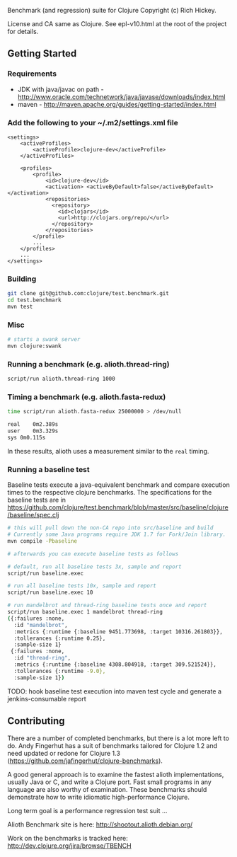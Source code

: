 Benchmark (and regression) suite for Clojure Copyright (c) Rich Hickey.

License and CA same as Clojure. See epl-v10.html at the root of the project for details.
## Getting Started
### Requirements
* JDK with java/javac on path - http://www.oracle.com/technetwork/java/javase/downloads/index.html
* maven - http://maven.apache.org/guides/getting-started/index.html

### Add the following to your ~/.m2/settings.xml file
    <settings>
    	<activeProfiles>
            <activeProfile>clojure-dev</activeProfile>
    	</activeProfiles>
    
    	<profiles>
            <profile>
                <id>clojure-dev</id>
    			<activation> <activeByDefault>false</activeByDefault> </activation>
                <repositories>
                  <repository>
                    <id>clojars</id>
                    <url>http://clojars.org/repo/</url>
                  </repository>
                </repositories>
            </profile>
            ...
        </profiles>
        ...
    </settings>

### Building
```bash
git clone git@github.com:clojure/test.benchmark.git
cd test.benchmark
mvn test
```

### Misc
```bash
# starts a swank server
mvn clojure:swank
```

### Running a benchmark (e.g. alioth.thread-ring)
```bash
script/run alioth.thread-ring 1000
```

### Timing a benchmark (e.g. alioth.fasta-redux)
```bash
time script/run alioth.fasta-redux 25000000 > /dev/null

real	0m2.389s
user	0m3.329s
sys	0m0.115s
```

In these results, alioth uses a measurement similar to the `real` timing.


### Running a baseline test
Baseline tests execute a java-equivalent benchmark and compare execution times to the respective clojure benchmarks.
The specifications for the baseline tests are in https://github.com/clojure/test.benchmark/blob/master/src/baseline/clojure/baseline/spec.clj

```bash
# this will pull down the non-CA repo into src/baseline and build
# Currently some Java programs require JDK 1.7 for Fork/Join library.
mvn compile -Pbaseline

# afterwards you can execute baseline tests as follows

# default, run all baseline tests 3x, sample and report
script/run baseline.exec

# run all baseline tests 10x, sample and report
script/run baseline.exec 10

# run mandelbrot and thread-ring baseline tests once and report
script/run baseline.exec 1 mandelbrot thread-ring
({:failures :none,
  :id "mandelbrot",
  :metrics {:runtime {:baseline 9451.773698, :target 10316.261803}},
  :tollerances {:runtime 0.25},
  :sample-size 1}
 {:failures :none,
  :id "thread-ring",
  :metrics {:runtime {:baseline 4308.804918, :target 309.521524}},
  :tollerances {:runtime -9.0},
  :sample-size 1})
```

TODO: hook baseline test execution into maven test cycle and generate a jenkins-consumable report

## Contributing
There are a number of completed benchmarks, but there is a lot more left to do.
Andy Fingerhut has a suit of benchmarks tailored for Clojure 1.2 and need updated or redone for Clojure 1.3 (https://github.com/jafingerhut/clojure-benchmarks).

A good general approach is to examine the fastest alioth implementations, usually Java or C, and write a Clojure port.
Fast small programs in any language are also worthy of examination. These benchmarks should demonstrate how to write idiomatic high-performance Clojure.

Long term goal is a performance regression test suit ...

Alioth Benchmark site is here: http://shootout.alioth.debian.org/

Work on the benchmarks is tracked here: http://dev.clojure.org/jira/browse/TBENCH
